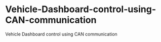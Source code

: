 # Vehicle-Dashboard-control-using-CAN-communication
Vehicle Dashboard  control using CAN communication
